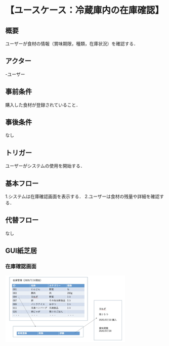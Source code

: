 # 【ユースケース：冷蔵庫内の在庫確認】

## 概要
ユーザーが食材の情報（賞味期限，種類，在庫状況）を確認する．

## アクター
-ユーザー

## 事前条件
購入した食材が登録されていること．

## 事後条件
なし

## トリガー
ユーザーがシステムの使用を開始する．

## 基本フロー
1.システムは在庫確認画面を表示する．
2.ユーザーは食材の残量や詳細を確認する．

## 代替フロー
なし
## GUI紙芝居
### 在庫確認画面
<img src="img/stock.jpg" width="75%">

